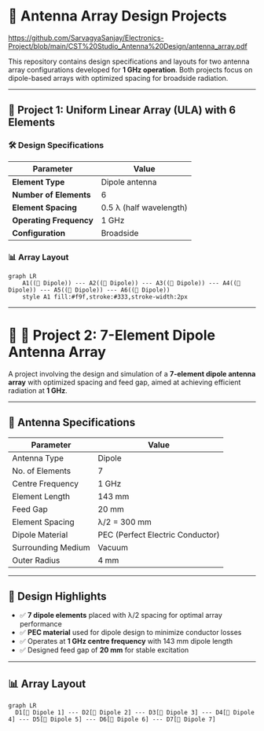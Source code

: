 # 📡 Antenna Array Design Projects  
https://github.com/SarvagyaSanjay/Electronics-Project/blob/main/CST%20Studio_Antenna%20Design/antenna_array.pdf

This repository contains design specifications and layouts for two antenna array configurations developed for **1 GHz operation**. Both projects focus on dipole-based arrays with optimized spacing for broadside radiation.  

---

## 🔹 Project 1: Uniform Linear Array (ULA) with 6 Elements  

### 🛠️ Design Specifications  

| Parameter              | Value                     |
|------------------------|---------------------------|
| **Element Type**       | Dipole antenna            |
| **Number of Elements** | 6                         |
| **Element Spacing**    | 0.5 λ (half wavelength)   |
| **Operating Frequency**| 1 GHz                     |
| **Configuration**      | Broadside                 |

### 📊 Array Layout  

```mermaid
graph LR
    A1((📡 Dipole)) --- A2((📡 Dipole)) --- A3((📡 Dipole)) --- A4((📡 Dipole)) --- A5((📡 Dipole)) --- A6((📡 Dipole))
    style A1 fill:#f9f,stroke:#333,stroke-width:2px
```
---

# 📡 🔹 Project 2: 7-Element Dipole Antenna Array  

A project involving the design and simulation of a **7-element dipole antenna array** with optimized spacing and feed gap, aimed at achieving efficient radiation at **1 GHz**.  

---

## 🔧 Antenna Specifications  

| Parameter              | Value                |
|------------------------|----------------------|
| Antenna Type           | Dipole               |
| No. of Elements        | 7                    |
| Centre Frequency       | 1 GHz                |
| Element Length         | 143 mm               |
| Feed Gap               | 20 mm                |
| Element Spacing        | λ/2 = 300 mm         |
| Dipole Material        | PEC (Perfect Electric Conductor) |
| Surrounding Medium     | Vacuum               |
| Outer Radius           | 4 mm                 |

---

## 🎯 Design Highlights  

- ✅ **7 dipole elements** placed with λ/2 spacing for optimal array performance  
- ✅ **PEC material** used for dipole design to minimize conductor losses  
- ✅ Operates at **1 GHz centre frequency** with 143 mm dipole length  
- ✅ Designed feed gap of **20 mm** for stable excitation  

---

## 📊 Array Layout  

```mermaid
graph LR
  D1[📡 Dipole 1] --- D2[📡 Dipole 2] --- D3[📡 Dipole 3] --- D4[📡 Dipole 4] --- D5[📡 Dipole 5] --- D6[📡 Dipole 6] --- D7[📡 Dipole 7]

